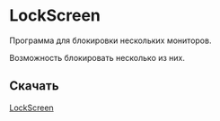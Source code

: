 # LockScreen
Программа для блокировки нескольких мониторов.

Возможность блокировать несколько из них.

## Скачать
[LockScreen](https://raw.githubusercontent.com/BlackRockSoul/LockScreen/master/WindowsFormsApplication1/LockScreen_Installer.exe)

